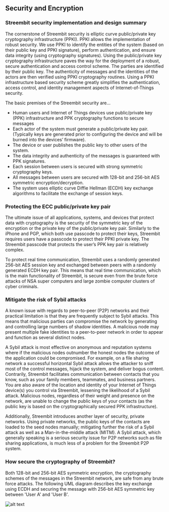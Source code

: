 ## Security and Encryption

### Streembit security implementation and design summary

The cornerstone of Streembit security is elliptic curve public/private key cryptography infrastructure (PPKI). PPKI allows the implementation of robust security. We use PPKI to identify the entities of the system (based on their public key and PPKI signature), perform authentication, and ensure data integrity (using cryptography signatures). Using the public/private key cryptography infrastructure paves the way for the deployment of a robust, secure authentication and access control scheme. The parties are identified by their public key. The authenticity of messages and the identities of the actors are then verified using PPKI cryptography routines. Using a PPKI infrastructure based security scheme greatly simplifies the authentication, access control, and identity management aspects of Internet-of-Things security.

The basic premises of the Streembit security are…

  - Human users and Internet of Things devices use public/private key (PPK) infrastructure and PPK cryptography functions to secure messages
  - Each actor of the system must generate a public/private key pair. (Typically keys are generated prior to configuring the device and will be burned into the devices’ firmware).
  - The device or user publishes the public key to other users of the system.
  - The data integrity and authenticity of the messages is guaranteed with PPK signatures.
  - Each session between users is secured with strong symmetric cryptography keys.
  - All messages between users are secured with 128-bit and 256-bit AES symmetric encryption/decryption.
  - The system uses elliptic curve Diffie Hellman (ECDH) key exchange algorithms to facilitate the exchange of session keys.

### Protecting the ECC public/private key pair

The ultimate issue of all applications, systems, and devices that protect data with cryptography is the security of the symmetric key of the encryption or the private key of the public/private key pair. Similarly to the iPhone and PGP, which both use passcode to protect their keys, Streembit requires users have a passcode to protect their PPKI private key. The Streembit passcode that protects the user’s PPK key pair is relatively complex.

To protect real time communication, Streembit uses a randomly generated 256-bit AES session key and exchanged between peers with a randomly generated ECDH key pair. This means that real time communication, which is the main functionality of Streembit, is secure even from the brute force attacks of NSA super computers and large zombie computer clusters of cyber criminals.

### Mitigate the risk of Sybil attacks

A known issue with regards to peer-to-peer (P2P) networks and their practical limitation is that they are frequently subject to Sybil attacks. This means that malicious parties can compromise the network by generating and controlling large numbers of shadow identities. A malicious node may present multiple fake identities to a peer-to-peer network in order to appear and function as several distinct nodes.

A Sybil attack is most effective on anonymous and reputation systems where if the malicious nodes outnumber the honest nodes the outcome of the application could be compromised. For example, on a file sharing network a successful horizontal Sybil attack allows the attacker to sniff most of the control messages, hijack the system, and deliver bogus content. Contrarily, Streembit facilitates communication between contacts that you know, such as your family members, teammates, and business partners. You are also aware of the location and identity of your Internet of Things device(s) you control via Streembit, lessening the likelihood of a Sybil attack. Malicious nodes, regardless of their weight and presence on the network, are unable to change the public keys of your contacts (as the public key is based on the cryptographically secured PPK infrastructure).

Additionally, Streembit introduces another layer of security, private networks. Using private networks, the public keys of the contacts are loaded to the seed nodes manually; mitigating further the risk of a Sybil attack as well as a Man-in-the-middle attack (MITM). A Sybil attack, which generally speaking is a serious security issue for P2P networks such as file sharing applications, is much less of a problem for the Streembit P2P system.

### How secure the cryptography of Streembit?

Both 128-bit and 256-bit AES symmetric encryption, the cryptography schemes of the messages in the Streembit network, are safe from any brute force attacks. The following UML diagram describes the key exchange using ECDH and securing the message with 256-bit AES symmetric key between 'User A' and 'User B'.

![alt text](./images/streembit/secure1.png "Streembit cryptography explained")
